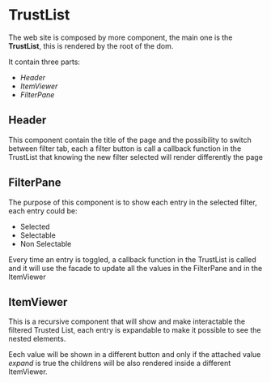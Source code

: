 # TrustList

The web site is composed by more component, the main one is the **TrustList**, 
this is rendered by the root of the dom.

It contain three parts:
+ _Header_
+ _ItemViewer_
+ _FilterPane_

## Header

This component contain the title of the page and the possibility to switch between filter tab,
each a filter button is call a callback function in the TrustList that knowing the new filter 
selected will render differently the page

## FilterPane

The purpose of this component is to show each entry in the selected filter,
each entry could be:
+ Selected
+ Selectable
+ Non Selectable

Every time an entry is toggled, a callback function in the TrustList is called 
and it will use the facade to update all the values in the FilterPane and in the ItemViewer

## ItemViewer

This is a recursive component that will show and make interactable the filtered Trusted List,
each entry is expandable to make it possible to see the nested elements.

Eech value will be shown in a different button and only if the attached value _expand_ is true
the childrens will be also rendered inside a different ItemViewer.

